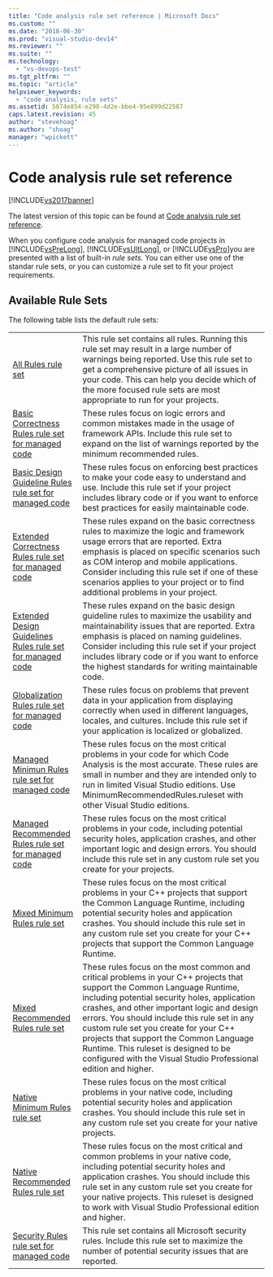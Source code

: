 ```yaml
---
title: "Code analysis rule set reference | Microsoft Docs"
ms.custom: ""
ms.date: "2018-06-30"
ms.prod: "visual-studio-dev14"
ms.reviewer: ""
ms.suite: ""
ms.technology: 
  - "vs-devops-test"
ms.tgt_pltfrm: ""
ms.topic: "article"
helpviewer_keywords: 
  - "code analysis, rule sets"
ms.assetid: 5874e854-e298-4d2e-bbe4-95e899d22587
caps.latest.revision: 45
author: "stevehoag"
ms.author: "shoag"
manager: "wpickett"
---
```

# Code analysis rule set reference
[!INCLUDE[vs2017banner](../includes/vs2017banner.md)]

The latest version of this topic can be found at [Code analysis rule set reference](https://docs.microsoft.com/visualstudio/code-quality/code-analysis-rule-set-reference).  
  
When you configure code analysis for managed code projects in [!INCLUDE[vsPreLong](../includes/vsprelong-md.md)], [!INCLUDE[vsUltLong](../includes/vsultlong-md.md)], or [!INCLUDE[vsPro](../includes/vspro-md.md)]you are presented with a list of built-in *rule sets*. You can either use one of the standar rule sets, or you can customize a  rule set to fit your project requirements.  
  
## Available Rule Sets  
 The following table lists the default rule sets:  
  
|||  
|-|-|  
|[All Rules rule set](../code-quality/all-rules-rule-set.md)|This rule set contains all rules. Running this rule set may result in a large number of warnings being reported. Use this rule set to get a comprehensive picture of all issues in your code. This can help you decide which of the more focused rule sets are most appropriate to run for your projects.|  
|[Basic Correctness Rules rule set for managed code](../code-quality/basic-correctness-rules-rule-set-for-managed-code.md)|These rules focus on logic errors and common mistakes made in the usage of framework APIs. Include this rule set to expand on the list of warnings reported by the minimum recommended rules.|  
|[Basic Design Guideline Rules rule set for managed code](../code-quality/basic-design-guideline-rules-rule-set-for-managed-code.md)|These rules focus on enforcing best practices to make your code easy to understand and use. Include this rule set if your project includes library code or if you want to enforce best practices for easily maintainable code.|  
|[Extended Correctness Rules rule set for managed code](../code-quality/extended-correctness-rules-rule-set-for-managed-code.md)|These rules expand on the basic correctness rules to maximize the logic and framework usage errors that are reported. Extra emphasis is placed on specific scenarios such as COM interop and mobile applications. Consider including this rule set if one of these scenarios applies to your project or to find additional problems in your project.|  
|[Extended Design Guidelines Rules rule set for managed code](../code-quality/extended-design-guidelines-rules-rule-set-for-managed-code.md)|These rules expand on the basic design guideline rules to maximize the usability and maintainability issues that are reported. Extra emphasis is placed on naming guidelines. Consider including this rule set if your project includes library code or if you want to enforce the highest standards for writing maintainable code.|  
|[Globalization Rules rule set for managed code](../code-quality/globalization-rules-rule-set-for-managed-code.md)|These rules focus on problems that prevent data in your application from displaying correctly when used in different languages, locales, and cultures. Include this rule set if your application is localized or globalized.|  
|[Managed Minimun Rules rule set for managed code](../code-quality/managed-minimun-rules-rule-set-for-managed-code.md)|These rules focus on the most critical problems in your code for which Code Analysis is the most accurate.  These rules are small in number and they are intended only to run in limited Visual Studio editions.  Use MinimumRecommendedRules.ruleset with other Visual Studio editions.|  
|[Managed Recommended Rules rule set for managed code](../code-quality/managed-recommended-rules-rule-set-for-managed-code.md)|These rules focus on the most critical problems in your code, including potential security holes, application crashes, and other important logic and design errors. You should include this rule set in any custom rule set you create for your projects.|  
|[Mixed Minimum Rules rule set](../code-quality/mixed-minimum-rules-rule-set.md)|These rules focus on the most critical problems in your C++ projects that support the Common Language Runtime, including potential security holes and application crashes. You should include this rule set in any custom rule set you create for your C++ projects that support the Common Language Runtime.|  
|[Mixed Recommended Rules rule set](../code-quality/mixed-recommended-rules-rule-set.md)|These rules focus on the most common and critical problems in your C++ projects that support the Common Language Runtime, including potential security holes, application crashes, and other important logic and design errors. You should include this rule set in any custom rule set you create for your C++ projects that support the Common Language Runtime.  This ruleset is designed to be configured with the Visual Studio Professional edition and higher.|  
|[Native Minimum Rules rule set](../code-quality/native-minimum-rules-rule-set.md)|These rules focus on the most critical problems in your native code, including potential security holes and  application crashes. You should include this rule set in any custom rule set you create for your native projects.|  
|[Native Recommended Rules rule set](../code-quality/native-recommended-rules-rule-set.md)|These rules focus on the most critical and common problems in your native code, including potential security holes and application crashes.  You should include this rule set in any custom rule set you create for your native projects.  This ruleset is designed to work with Visual Studio Professional edition and higher.|  
|[Security Rules rule set for managed code](../code-quality/security-rules-rule-set-for-managed-code.md)|This rule set contains all Microsoft security rules. Include this rule set to maximize the number of potential security issues that are reported.|



